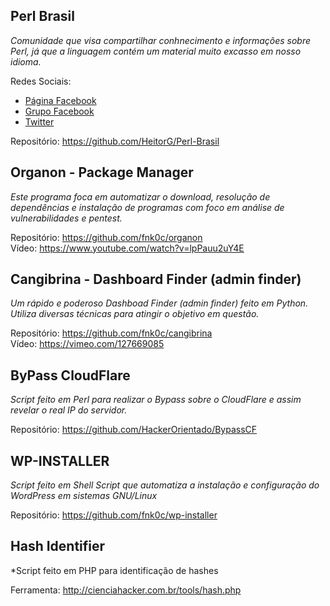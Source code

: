 ## Perl Brasil

*Comunidade que visa compartilhar conhnecimento e informações sobre Perl, já que a linguagem contém um material muito excasso em nosso idioma.*

Redes Sociais:  
* [Página Facebook](https://www.facebook.com/PerlBrOficial)
* [Grupo Facebook](https://www.facebook.com/groups/PerlBrasilOficial/)
* [Twitter](https://twitter.com/Perl_Brasil)  

Repositório: https://github.com/HeitorG/Perl-Brasil

## Organon - Package Manager

*Este programa foca em automatizar o download, resolução de dependências e instalação de programas com foco em análise de vulnerabilidades e pentest.*  

Repositório: https://github.com/fnk0c/organon  
Vídeo: https://www.youtube.com/watch?v=lpPauu2uY4E

## Cangibrina - Dashboard Finder (admin finder)

*Um rápido e poderoso Dashboad Finder (admin finder) feito em Python. Utiliza diversas técnicas para atingir o objetivo em questão.*  

Repositório: https://github.com/fnk0c/cangibrina  
Vídeo: https://vimeo.com/127669085

## ByPass CloudFlare

*Script feito em Perl para realizar o Bypass sobre o CloudFlare e assim revelar o real IP do servidor.*  

Repositório: https://github.com/HackerOrientado/BypassCF  

## WP-INSTALLER

*Script feito em Shell Script que automatiza a instalação e configuração do WordPress em sistemas GNU/Linux*

Repositório: https://github.com/fnk0c/wp-installer

## Hash Identifier

*Script feito em PHP para identificação de hashes

Ferramenta: http://cienciahacker.com.br/tools/hash.php
